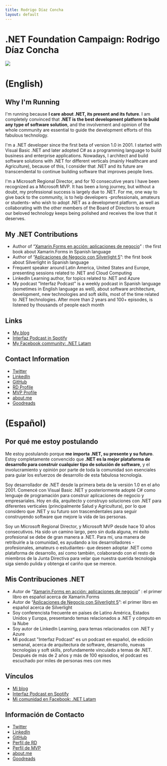 ```yaml
---
title: Rodrigo Díaz Concha
layout: default
---
```


# .NET Foundation Campaign: Rodrigo Díaz Concha
![](http://rdiazconcha.com/wp-content/uploads/2019/03/RDC_Portrait_Small.jpg)

# (English)
## Why I'm Running
I'm running because **I care about .NET, its present and its future**. I am completely convinced that **.NET is the best development platform to build any type of software solution**, and the involvement and opinion of the whole community are essential to guide the development efforts of this fabulous technology.

I'm a .NET developer since the first beta of version 1.0 in 2001. I started with Visual Basic .NET and later adopted C# as a programming language to build business and enterprise applications. Nowadays, I architect and build software solutions with .NET for different verticals (mainly Healthcare and Agriculture), because of this, I consider that .NET and its future are transcendental to continue building software that improves people lives.

I'm a Microsoft Regional Director, and for 10 consecutive years I have been recognized as a Microsoft MVP. It has been a long journey, but without a doubt, my professional success is largely due to .NET. For me, one way to give back to the community, is to help developers -professionals, amateurs or students- who wish to adopt .NET as a development platform, as well as collaborating with the other members of the Board of Directors to ensure our beloved technology keeps being polished and receives the love that it deserves.

## My .NET Contributions

* Author of “[Xamarin.Forms en acción: aplicaciones de negocio](http://rclibros.es/producto/xamarin-forms-accion/)” : the first book about Xamarin.Forms in Spanish language
* Author of “[Aplicaciones de Negocio con Silverlight 5](http://rclibros.es/producto/silverlight-5/)”: the first book about Silverlight in Spanish language
* Frequent speaker around Latin America, United States and Europe, presenting sessions related to .NET and Cloud Computing
* LinkedIn Learning author, for topics related to .NET and Azure
* My podcast "Interfaz Podcast" is a weekly podcast in Spanish language (sometimes in English language as well), about software architecture, development, new technologies and soft skills, most of the time related to .NET technologies. After more than 2 years and 100+ episodes, is listened by thousands of people each month

## Links
* [My blog](http://rdiazconcha.com)
* [Interfaz Podcast in Spotify](https://open.spotify.com/show/7wtArksEB4DCGch35CwUYU?si=L4PoaZVnT_afxPSbr66xxA)
* [My Facebook community: .NET Latam](https://www.facebook.com/groups/diplomadowp71/)

## Contact Information
* [Twitter](http://twitter.com/rdiazconcha)
* [LinkedIn](https://www.linkedin.com/in/rdiazconcha/)
* [GitHub](http://github.com/rdiazconcha)
* [RD Profile](https://rd.microsoft.com/en-us/rodrigo-diazconcha)
* [MVP Profile](https://mvp.microsoft.com/en-us/PublicProfile/4028935?fullName=Rodrigo%20Diaz%20Concha)
* [about.me](https://rdiazconcha.me/)
* [Goodreads](https://goodreads.com/rdiazconcha)

# (Español)
## Por qué me estoy postulando
Me estoy postulando porque **me importa .NET, su presente y su futuro**.  Estoy completamente convencido que **.NET es la mejor plataforma de desarrollo para construir cualquier tipo de solución de software**, y el involucramiento y opinión por parte de toda la comunidad son esenciales para guiar los esfuerzos de desarrollo de esta fabulosa tecnología.

Soy desarrollador de .NET desde la primera beta de la versión 1.0 en el año 2001.  Comencé con Visual Basic .NET y posteriormente adopté C# como lenguaje de programación para construir aplicaciones de negocio y empresariales.  Hoy en día, arquitecto y construyo soluciones con .NET para diferentes verticales (principalmente Salud y Agricultura), por lo que considero que .NET y su futuro son trascendentales para seguir construyendo software que mejore la vida de las personas.

Soy un Microsoft Regional Director, y Microsoft MVP desde hace 10 años consecutivos.  Ha sido un camino largo, pero sin duda alguna, mi éxito profesional se debe de gran manera a .NET.  Para mí, una manera de retribuirle a la comunidad, es ayudando a los desarrolladores -profesionales, amateurs o estudiantes- que deseen adoptar .NET como plataforma de desarrollo, así como también, colaborando con el resto de miembros de la Junta Directiva para velar que nuestra querida tecnología siga siendo pulida y obtenga el cariño que se merece.

## Mis Contribuciones .NET

* Autor de “[Xamarin.Forms en acción: aplicaciones de negocio](http://rclibros.es/producto/xamarin-forms-accion/)” : el primer libro en español acerca de Xamarin.Forms
* Autor de “[Aplicaciones de Negocio con Silverlight 5](http://rclibros.es/producto/silverlight-5/)”: el primer libro en español acerca de Silverlight
* Soy conferencista frecuente en países de Latino América, Estados Unidos y Europa, presentando temas relacionados a .NET y cómputo en la Nube
* Soy autor de LinkedIn Learning, para temas relacionados con .NET y Azure
* Mi podcast "Interfaz Podcast" es un podcast en español, de edición semanal, acerca de arquitectura de software, desarrollo, nuevas tecnologías y soft skills, profundamente vinculado a temas de .NET.  Después de más de 2 años y más de 100 episodios, el podcast es escuchado por miles de personas mes con mes

## Vínculos
* [Mi blog](http://rdiazconcha.com)
* [Interfaz Podcast en Spotify](https://open.spotify.com/show/7wtArksEB4DCGch35CwUYU?si=L4PoaZVnT_afxPSbr66xxA)
* [Mi comunidad en Facebook: .NET Latam](https://www.facebook.com/groups/diplomadowp71/)

## Información de Contacto
* [Twitter](http://twitter.com/rdiazconcha)
* [LinkedIn](https://www.linkedin.com/in/rdiazconcha/)
* [GitHub](http://github.com/rdiazconcha)
* [Perfil de RD](https://rd.microsoft.com/en-us/rodrigo-diazconcha)
* [Perfil de MVP](https://mvp.microsoft.com/en-us/PublicProfile/4028935?fullName=Rodrigo%20Diaz%20Concha)
* [about.me](https://rdiazconcha.me/)
* [Goodreads](https://goodreads.com/rdiazconcha)
